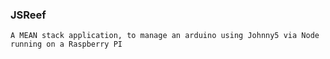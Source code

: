 ### JSReef

    A MEAN stack application, to manage an arduino using Johnny5 via Node running on a Raspberry PI
